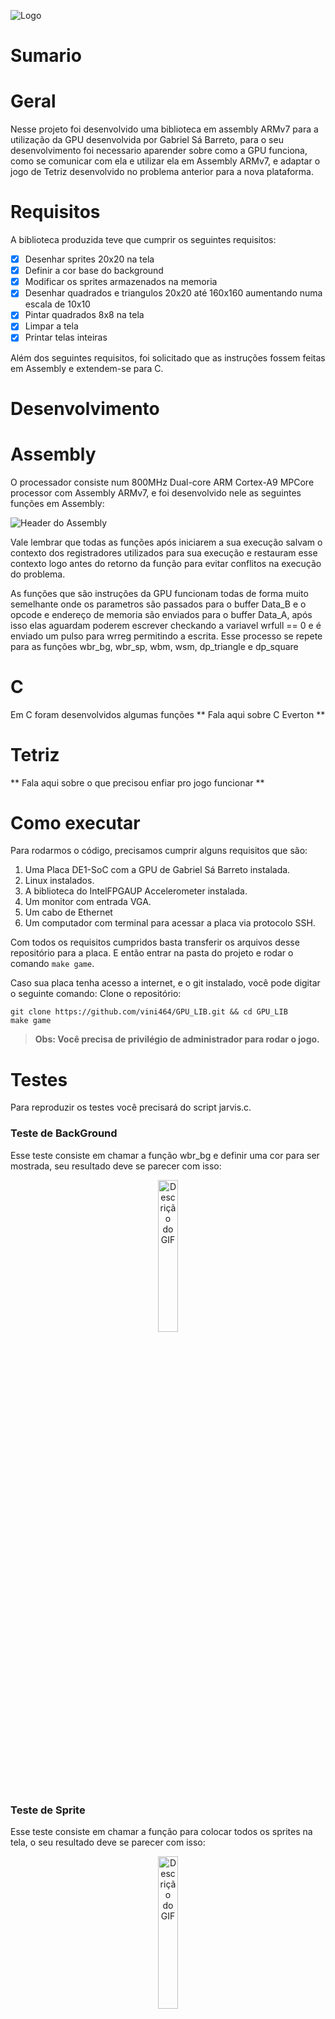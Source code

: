 ![Logo](ReadMe_files/inicio.png)
# Sumario

# Geral
Nesse projeto foi desenvolvido uma biblioteca em assembly ARMv7 para a utilização da GPU desenvolvida por Gabriel Sá Barreto, para o seu desenvolvimento foi necessario aparender sobre como a GPU funciona, como se comunicar com ela e utilizar ela em Assembly ARMv7, e adaptar o jogo de Tetriz desenvolvido no problema anterior para a nova plataforma.

# Requisitos

A biblioteca produzida teve que cumprir os seguintes requisitos:

- [x] Desenhar sprites 20x20 na tela
- [x] Definir a cor base do background
- [x] Modificar os sprites armazenados na memoria
- [x] Desenhar quadrados e triangulos 20x20 até 160x160 aumentando numa escala de 10x10
- [x] Pintar quadrados 8x8 na tela
- [x] Limpar a tela
- [x] Printar telas inteiras

Além dos seguintes requisitos, foi solicitado que as instruções fossem feitas em Assembly e extendem-se para C.

# Desenvolvimento

# Assembly

O processador consiste num 800MHz Dual-core ARM Cortex-A9 MPCore processor com Assembly ARMv7, e foi desenvolvido nele as seguintes funções em Assembly:

![Header do Assembly](ReadMe_files/header.png)

Vale lembrar que todas as funções após iniciarem a sua execução salvam o contexto dos registradores utilizados para sua execução e restauram esse contexto logo antes do retorno da função para evitar conflitos na execução do problema.

As funções que são instruções da GPU funcionam todas de forma muito semelhante onde os parametros são passados para o buffer Data_B e o opcode e endereço de memoria são enviados para o buffer Data_A, após isso elas aguardam poderem escrever checkando a variavel wrfull == 0 e é enviado um pulso para wrreg permitindo a escrita. Esse processo se repete para as funções wbr_bg, wbr_sp, wbm, wsm, dp_triangle e dp_square

# C

Em C foram desenvolvidos algumas funções ** Fala aqui sobre C Everton **

# Tetriz

** Fala aqui sobre o que precisou enfiar pro jogo funcionar **

# Como executar

Para rodarmos o código, precisamos cumprir alguns requisitos que são:

1. Uma Placa DE1-SoC com a GPU de Gabriel Sá Barreto instalada.
2. Linux instalados.
3. A biblioteca do IntelFPGAUP Accelerometer instalada.
4. Um monitor com entrada VGA.
5. Um cabo de Ethernet
6. Um computador com terminal para acessar a placa via protocolo SSH.

Com todos os requisitos cumpridos basta transferir os arquivos desse repositório para a placa. E então entrar na pasta do projeto e rodar o comando `make game`.

Caso sua placa tenha acesso a internet, e o git instalado, você pode digitar o seguinte comando: 
Clone o repositório:
```
git clone https://github.com/vini464/GPU_LIB.git && cd GPU_LIB
make game
```
> **Obs: Você precisa de privilégio de administrador para rodar o jogo.**


# Testes

Para reproduzir os testes você precisará do script jarvis.c.

### Teste de BackGround

Esse teste consiste em chamar a função wbr_bg e definir uma cor para ser mostrada, seu resultado deve se parecer com isso:

<p align="center">
  <img src="ReadMe_files/Background.gif" alt="Descrição do GIF" width="25%">
</p>

### Teste de Sprite

Esse teste consiste em chamar a função para colocar todos os sprites na tela, o seu resultado deve se parecer com isso:

<p align="center">
  <img src="ReadMe_files/wbr_sp.gif" alt="Descrição do GIF" width="25%">
</p>

### Teste de Adicionar Sprite

Esse teste consiste em adicionar um sprite de uma cobra pre-feita na placa, o seu resultado deve se parecer com isso:

<p align="center">
  <img src="ReadMe_files/wsm.gif" alt="Descrição do GIF" width="25%">
</p>

### Teste de Triangulo e Quadrado

Esse teste consiste em desenhar um triangulo e um quadrado na tela, caso passe paramentros errados, a GPU tentará printar e resultará em uma imagem parecendo um "post-it", caso coloque parametros validos, o resultado será esse:

<p align="center">
  <img src="ReadMe_files/dp_triangle.gif" alt="Descrição do GIF" width="25%">
</p>

<p align="center">
  <img src="ReadMe_files/dp_square.gif" alt="Descrição do GIF" width="25%">
</p>

### Teste de Background Block

Esse teste consiste em desenhar um background block na tela, o seu resultado deve se parecer com isso:

<p align="center">
  <img src="ReadMe_files/wbm.gif" alt="Descrição do GIF" width="25%">
</p>

### Teste de 7 Segmentos

Esse teste consiste em passar um número para o 7 segmentos e após isso, deve ser impresso esse número no 7 segmentos:

<p align="center">
  <img src="ReadMe_files/7_seg.gif" alt="Descrição do GIF" width="25%">
</p>

### Teste de Botão

Esse teste consiste em ficar continuamente lendo a palavra que está associada aos botões, cada botão pode somar +1,+2,+4,+8 na exibição enquanto estiver sendo pressionado, o seu resultado deve se parecer com isso:

<p align="center">
  <img src="ReadMe_files/botao.gif" alt="Descrição do GIF" width="25%">
</p>

# Tecnologias utilizadas:

Para o desenvolvimento desse projeto, utilizamos as seguintes tecnologias e ferramentas:

Editores de texto:
<img src="https://img.shields.io/badge/Editor-VSCode-blue?logo=visual-studio-code&logoColor=white"/>
<img src="https://img.shields.io/badge/Editor-Neovim-green?logo=neovim&logoColor=white"/>

Linguagem:
<img src="https://img.shields.io/badge/Linguagem-C-blue?logo=c&logoColor=white"/>

Ferramentas auxiliares:
<img src="https://img.shields.io/badge/Software-Piskel-blue?style=flat" alt="Piskel Badge" height="25">
<img src="ReadMe_files/piskel_logo.png" alt="Piskel Logo" height="25">

# Conclusão

Foi desenvolvido toda a biblioteca para uso da GPU com todos os comandos em Assembly e mais algumas funções em C, portanto, os principais objetivos do PBL que eram conseguirmos entender como funciona a GPU de Gabriel Sá Barreto e aprendermos e obtermos experiencia com códigos em Assembly ARM foi conquistado tendo em vista o sucesso do desenvolvimento do problema.



